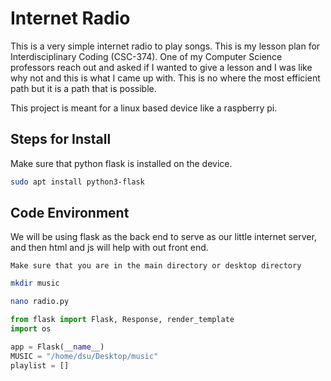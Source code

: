 # Internet Radio

This is a very simple internet radio to play songs. This is my lesson plan for Interdisciplinary Coding (CSC-374). One of my Computer Science professors reach out and asked if I wanted to give a lesson and I was like why not and this is what I came up with. This is no where the most efficient path but it is a path that is possible. 

This project is meant for a linux based device like a raspberry pi. 

## Steps for Install

Make sure that python flask is installed on the device. 
```sh
sudo apt install python3-flask
```

## Code Environment


We will be using flask as the back end to serve as our little internet server, and then html and js will help with out front end. 

`Make sure that you are in the main directory or desktop directory`

```sh
mkdir music
```

```sh
nano radio.py
```

```py
from flask import Flask, Response, render_template
import os

app = Flask(__name__)
MUSIC = "/home/dsu/Desktop/music"
playlist = []
```